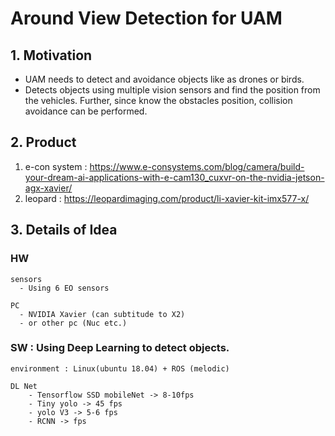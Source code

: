 # Around View Detection for UAM

## 1. Motivation

  - UAM needs to detect and avoidance objects like as drones or birds.
  - Detects objects using multiple vision sensors and find the position from the vehicles. Further, since know the obstacles position, collision avoidance can be performed. 

 
## 2. Product

  1. e-con system : https://www.e-consystems.com/blog/camera/build-your-dream-ai-applications-with-e-cam130_cuxvr-on-the-nvidia-jetson-agx-xavier/
  2. leopard : https://leopardimaging.com/product/li-xavier-kit-imx577-x/
  


## 3. Details of Idea

  ### HW 
  
    sensors
      - Using 6 EO sensors
      
    PC
      - NVIDIA Xavier (can subtitude to X2)
      - or other pc (Nuc etc.)
      
  ### SW : Using Deep Learning to detect objects.
  
    environment : Linux(ubuntu 18.04) + ROS (melodic)
        
    DL Net
        - Tensorflow SSD mobileNet -> 8-10fps
        - Tiny yolo -> 45 fps
        - yolo V3 -> 5-6 fps
        - RCNN -> fps
